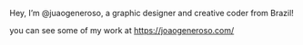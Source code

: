 Hey, I’m @juaogeneroso, a graphic designer and creative coder from Brazil!

you can see some of my work at https://joaogeneroso.com/
